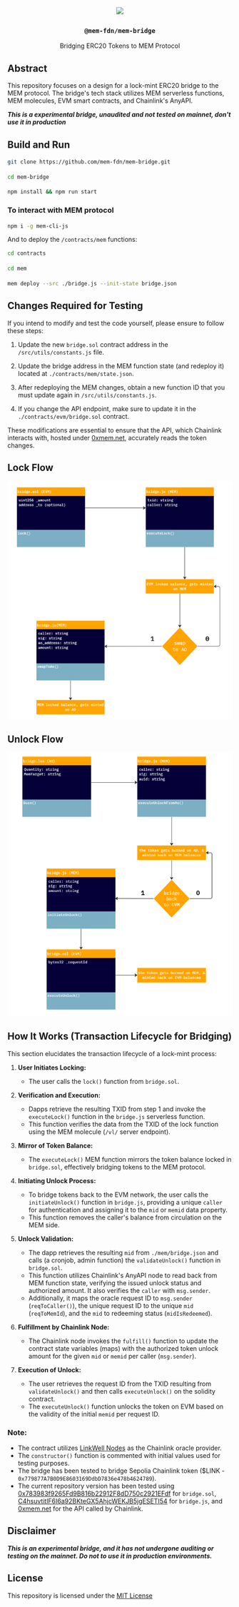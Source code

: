 <p align="center">
  <a href="https://mem.tech">
    <img src="https://github.com/decentldotland/MEM/assets/77340894/d840ef84-540f-4ccc-a7e0-1ed03c4af8dd" height="180">
  </a>
  <h3 align="center"><code>@mem-fdn/mem-bridge</code></h3>
  <p align="center">Bridging ERC20 Tokens to MEM Protocol</p>
</p>

## Abstract

This repository focuses on a design for a lock-mint ERC20 bridge to the MEM protocol. The bridge's tech stack utilizes MEM serverless functions, MEM molecules, EVM smart contracts, and Chainlink's AnyAPI.

***This is a experimental bridge, unaudited and not tested on mainnet, don't use it in production***

## Build and Run

```bash
git clone https://github.com/mem-fdn/mem-bridge.git

cd mem-bridge

npm install && npm run start
```

### To interact with MEM protocol

```bash
npm i -g mem-cli-js
```

And to deploy the `/contracts/mem` functions:

```bash
cd contracts

cd mem

mem deploy --src ./bridge.js --init-state bridge.json
```

## Changes Required for Testing

If you intend to modify and test the code yourself, please ensure to follow these steps:

1. Update the new `bridge.sol` contract address in the `/src/utils/constants.js` file.

2. Update the bridge address in the MEM function state (and redeploy it) located at `./contracts/mem/state.json`.

3. After redeploying the MEM changes, obtain a new function ID that you must update again in `/src/utils/constants.js`.

4. If you change the API endpoint, make sure to update it in the `./contracts/evm/bridge.sol` contract.

These modifications are essential to ensure that the API, which Chainlink interacts with, hosted under [0xmem.net](https://0xmem.net), accurately reads the token changes.

## Lock Flow

![lock](./img/lock.png)

## Unlock Flow

![unlock](./img/unlock.png)

## How It Works (Transaction Lifecycle for Bridging)

This section elucidates the transaction lifecycle of a lock-mint process:

1. **User Initiates Locking:** 
    - The user calls the `lock()` function from `bridge.sol`.

2. **Verification and Execution:**
    - Dapps retrieve the resulting TXID from step 1 and invoke the `executeLock()` function in the `bridge.js` serverless function.
    - This function verifies the data from the TXID of the lock function using the MEM molecule (`/vl/` server endpoint).

3. **Mirror of Token Balance:**
    - The `executeLock()` MEM function mirrors the token balance locked in `bridge.sol`, effectively bridging tokens to the MEM protocol.

4. **Initiating Unlock Process:**
    - To bridge tokens back to the EVM network, the user calls the `initiateUnlock()` function in `bridge.js`, providing a unique `caller` for authentication and assigning it to the `mid` or `memid` data property.
    - This function removes the caller's balance from circulation on the MEM side.

5. **Unlock Validation:**
    - The dapp retrieves the resulting `mid` from `./mem/bridge.json` and calls (a cronjob, admin function) the `validateUnlock()` function in `bridge.sol`.
    - This function utilizes Chainlink's AnyAPI node to read back from MEM function state, verifying the issued unlock status and authorized amount. It also verifies the `caller` with `msg.sender`.
    - Additionally, it maps the oracle request ID to `msg.sender` (`reqToCaller()`), the unique request ID to the unique `mid` (`reqToMemId`), and the `mid` to redeeming status (`midIsRedeemed`).

6. **Fulfillment by Chainlink Node:**
    - The Chainlink node invokes the `fulfill()` function to update the contract state variables (maps) with the authorized token unlock amount for the given `mid` or `memid` per caller (`msg.sender`).

7. **Execution of Unlock:**
    - The user retrieves the request ID from the TXID resulting from `validateUnlock()` and then calls `executeUnlock()` on the solidity contract.
    - The `executeUnlock()` function unlocks the token on EVM based on the validity of the initial `memid` per request ID.

### Note:

- The contract utilizes [LinkWell Nodes](https://linkwellnodes.io/) as the Chainlink oracle provider.
- The `constructor()` function is commented with initial values used for testing purposes.
- The bridge has been tested to bridge Sepolia Chainlink token ($LINK - `0x779877A7B0D9E8603169DdbD7836e478b4624789`).
- The current repository version has been tested using [0x783983f9265Fd9B816b22912F8dD750c2921EFdf](https://sepolia.etherscan.io/address/0x783983f9265Fd9B816b22912F8dD750c2921EFdf) for `bridge.sol`, [C4hsuvtitlF6I6a92BKteGX5AhjcWEKJB5jgESETI54](https://api.mem.tech/api/state/C4hsuvtitlF6I6a92BKteGX5AhjcWEKJB5jgESETI54) for `bridge.js`, and [0xmem.net](https://0xmem.net) for the API called by Chainlink.

## Disclaimer

***This is an experimental bridge, and it has not undergone auditing or testing on the mainnet. Do not to use it in production environments.***

## License
This repository is licensed under the [MIT License](./LICENSE)
